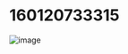 # 160120733315
![image](https://github.com/SrinivasGadham/160120733315/assets/97033257/e6889a7c-22fc-4dd4-8780-d231a7016c9f)
